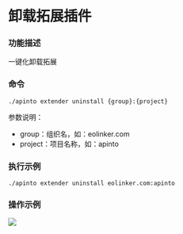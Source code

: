 # 卸载拓展插件
### 功能描述
一键化卸载拓展

### 命令
```
./apinto extender uninstall {group}:{project}
```

参数说明：
* group：组织名，如：eolinker.com
* project：项目名称，如：apinto

### 执行示例
```
./apinto extender uninstall eolinker.com:apinto
```

### 操作示例

![](http://data.eolinker.com/course/JCuj14d25bef0e0cd6b9bfb8cb342e5cffdacbfd5d83d2a.png)
